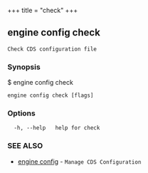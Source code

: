 +++
title = "check"
+++
## engine config check

`Check CDS configuration file`

### Synopsis

$ engine config check <path>

```
engine config check [flags]
```

### Options

```
  -h, --help   help for check
```

### SEE ALSO

* [engine config](/cli/engine/config/)	 - `Manage CDS Configuration`


